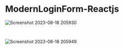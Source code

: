 # ModernLoginForm-Reactjs


![Screenshot 2023-08-18 205930](https://github.com/Amirshoeibiomrani/ModernLoginForm-Reactjs/assets/67286645/641c7edd-e8da-4e82-a461-898bae2e1e55)

<br />


![Screenshot 2023-08-18 205949](https://github.com/Amirshoeibiomrani/ModernLoginForm-Reactjs/assets/67286645/872d0a18-120f-475b-b401-b85a8bc60d5c)
